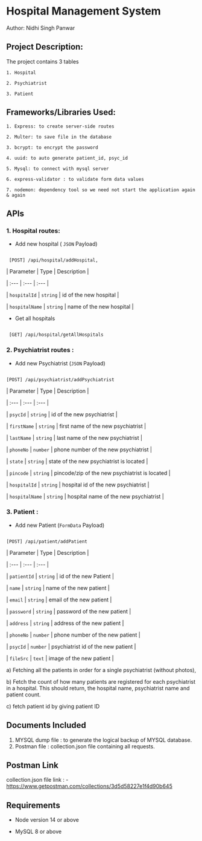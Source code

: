 # Hospital Management System



Author: Nidhi Singh Panwar



## Project Description:

 

The project contains 3 tables



    1. Hospital

    2. Psychiatrist

    3. Patient



## Frameworks/Libraries Used:

    1. Express: to create server-side routes

    2. Multer: to save file in the database

    3. bcrypt: to encrypt the password

    4. uuid: to auto generate patient_id, psyc_id 

    5. Mysql: to connect with mysql server

    6. express-validator : to validate form data values

    7. nodemon: dependency tool so we need not start the application again & again  



## APIs



### 1. Hospital routes:

- Add new hospital ( `JSON` Payload)

```

 [POST] /api/hospital/addHospital,

```



| Parameter | Type | Description |

| :--- | :--- | :--- |

| `hospitalId`   | `string` | id of the new hospital   |

| `hospitalName` | `string` | name of the new hospital |



- Get all hospitals

```

 [GET] /api/hospital/getAllHospitals

```

### 2. Psychiatrist routes : 

- Add new Psychiatrist (`JSON` Payload)

```

[POST] /api/psychiatrist/addPsychiatrist

```

| Parameter | Type | Description |

| :--- | :--- | :--- |

| `psycId`   | `string` | id of the new psychiatrist   |

| `firstName`   | `string` | first name of the new psychiatrist   |

| `lastName` | `string` | last name  of the new psychiatrist |

| `phoneNo` | `number` | phone number  of the new psychiatrist |

| `state` | `string` | state of the new psychiatrist is located |

| `pincode` | `string` | pincode/zip of the new psychiatrist is located |

| `hospitalId` | `string` | hospital id of the new psychiatrist |

| `hospitalName` | `string` | hospital name of the new psychiatrist |



### 3. Patient :

- Add new Patient (`FormData` Payload)

``` 

[POST] /api/patient/addPatient

```

| Parameter | Type | Description |

| :--- | :--- | :--- |

| `patientId`   | `string` | id of the new Patient   |

| `name`   | `string` |  name of the new patient   |

| `email`   | `string` |  email of the new patient   |

| `password`   | `string` |  password of the new patient   |

| `address`   | `string` |  address of the new patient   |

| `phoneNo`   | `number` |  phone number of the new patient   |

| `psycId`   | `number` |  psychiatrist id of the new patient   |

| `fileSrc`   | `text` |  image of the new patient   |



 a) Fetching all the patients in order for a single psychiatrist (without photos), 



 b) Fetch the count of how many patients are registered for each psychiatrist in a hospital. This should return, the hospital name, psychiatrist name and patient count.


 c) fetch patient id by giving patient ID

## Documents Included

1. MYSQL dump file : to generate the logical backup of MYSQL database.  
2. Postman file : collection.json file containing all requests.

## Postman Link
collection.json file link :
-https://www.getpostman.com/collections/3d5d58227e1f4d90b645


## Requirements

- Node version 14 or above

- MySQL 8 or above



